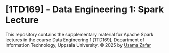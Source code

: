 # [1TD169] - Data Engineering 1: Spark Lecture

This repository contains the supplementary material for Apache Spark lectures in the course Data Engineering 1 [1TD169], Department of Information Technology, Uppsala University. &copy; 2025 by [Usama Zafar](https://github.com/usamazf) 
